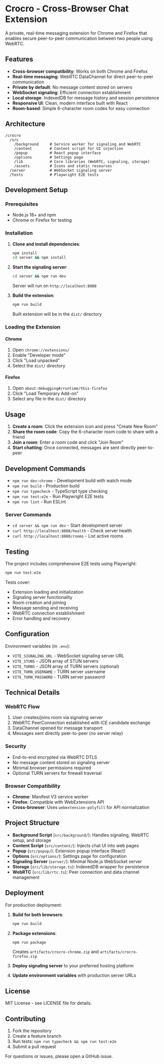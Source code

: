 # Crocro - Cross-Browser Chat Extension

A private, real-time messaging extension for Chrome and Firefox that enables secure peer-to-peer communication between two people using WebRTC.

## Features

- **Cross-browser compatibility**: Works on both Chrome and Firefox
- **Real-time messaging**: WebRTC DataChannel for direct peer-to-peer communication
- **Private by default**: No message content stored on servers
- **WebSocket signaling**: Efficient connection establishment
- **Local storage**: IndexedDB for message history and session persistence
- **Responsive UI**: Clean, modern interface built with React
- **Room-based**: Simple 6-character room codes for easy connection

## Architecture

```
/crocro
  /src
    /background     # Service worker for signaling and WebRTC
    /content        # Content script for UI injection
    /popup          # React popup interface
    /options        # Settings page
    /lib            # Core libraries (WebRTC, signaling, storage)
    /assets         # Icons and static resources
  /server           # WebSocket signaling server
  /tests            # Playwright E2E tests
```

## Development Setup

### Prerequisites

- Node.js 18+ and npm
- Chrome or Firefox for testing

### Installation

1. **Clone and install dependencies**:
   ```bash
   npm install
   cd server && npm install
   ```

2. **Start the signaling server**:
   ```bash
   cd server && npm run dev
   ```
   Server will run on `http://localhost:8080`

3. **Build the extension**:
   ```bash
   npm run build
   ```
   Built extension will be in the `dist/` directory

### Loading the Extension

#### Chrome
1. Open `chrome://extensions/`
2. Enable "Developer mode"
3. Click "Load unpacked"
4. Select the `dist/` directory

#### Firefox
1. Open `about:debugging#/runtime/this-firefox`
2. Click "Load Temporary Add-on"
3. Select any file in the `dist/` directory

## Usage

1. **Create a room**: Click the extension icon and press "Create New Room"
2. **Share the room code**: Copy the 6-character room code to share with a friend
3. **Join a room**: Enter a room code and click "Join Room"
4. **Start chatting**: Once connected, messages are sent directly peer-to-peer

## Development Commands

- `npm run dev:chrome` - Development build with watch mode
- `npm run build` - Production build
- `npm run typecheck` - TypeScript type checking
- `npm run test:e2e` - Run Playwright E2E tests
- `npm run lint` - Run ESLint

### Server Commands

- `cd server && npm run dev` - Start development server
- `curl http://localhost:8080/health` - Check server health
- `curl http://localhost:8080/rooms` - List active rooms

## Testing

The project includes comprehensive E2E tests using Playwright:

```bash
npm run test:e2e
```

Tests cover:
- Extension loading and initialization
- Signaling server functionality
- Room creation and joining
- Message sending and receiving
- WebRTC connection establishment
- Error handling and recovery

## Configuration

Environment variables (in `.env`):
- `VITE_SIGNALING_URL` - WebSocket signaling server URL
- `VITE_STUNS` - JSON array of STUN servers
- `VITE_TURNS` - JSON array of TURN servers (optional)
- `VITE_TURN_USERNAME` - TURN server username
- `VITE_TURN_PASSWORD` - TURN server password

## Technical Details

### WebRTC Flow
1. User creates/joins room via signaling server
2. WebRTC PeerConnection established with ICE candidate exchange
3. DataChannel opened for message transport
4. Messages sent directly peer-to-peer (no server relay)

### Security
- End-to-end encrypted via WebRTC DTLS
- No message content stored on signaling server
- Minimal browser permissions required
- Optional TURN servers for firewall traversal

### Browser Compatibility
- **Chrome**: Manifest V3 service worker
- **Firefox**: Compatible with WebExtensions API
- **Cross-browser**: Uses `webextension-polyfill` for API normalization

## Project Structure

- **Background Script** (`src/background/`): Handles signaling, WebRTC setup, and storage
- **Content Script** (`src/content/`): Injects chat UI into web pages
- **Popup** (`src/popup/`): Extension popup interface (React)
- **Options** (`src/options/`): Settings page for configuration
- **Signaling Server** (`server/`): Minimal Node.js WebSocket server
- **Storage** (`src/lib/storage.ts`): IndexedDB wrapper for persistence
- **WebRTC** (`src/lib/rtc.ts`): Peer connection and data channel management

## Deployment

For production deployment:

1. **Build for both browsers**:
   ```bash
   npm run build
   ```

2. **Package extensions**:
   ```bash
   npm run package
   ```
   Creates `artifacts/crocro-chrome.zip` and `artifacts/crocro-firefox.zip`

3. **Deploy signaling server** to your preferred hosting platform

4. **Update environment variables** with production server URLs

## License

MIT License - see LICENSE file for details.

## Contributing

1. Fork the repository
2. Create a feature branch
3. Run tests: `npm run typecheck && npm run test:e2e`
4. Submit a pull request

For questions or issues, please open a GitHub issue.